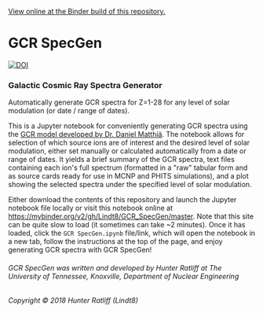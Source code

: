 [View online at the Binder build of this repository.](https://mybinder.org/v2/gh/Lindt8/GCR_SpecGen/master)

# GCR SpecGen
[![DOI](https://zenodo.org/badge/139750602.svg)](https://zenodo.org/badge/latestdoi/139750602)
### Galactic Cosmic Ray Spectra Generator

Automatically generate GCR spectra for Z=1-28 for any level of solar modulation (or date / range of dates).

This is a Jupyter notebook for conveniently generating GCR spectra using the [GCR model developed by Dr. Daniel Matthiä](https://www.sciencedirect.com/science/article/pii/S0273117712005947?via%3Dihub).  The notebook allows for selection of which source ions are of interest and the desired level of solar modulation, either set manually or calculated automatically from a date or range of dates.  It yields a brief summary of the GCR spectra, text files containing each ion's full spectrum (formatted in a "raw" tabular form and as source cards ready for use in MCNP and PHITS simulations), and a plot showing the selected spectra under the specified level of solar modulation.

Either download the contents of this repository and launch the Jupyter notebook file locally or visit this notebook online at https://mybinder.org/v2/gh/Lindt8/GCR_SpecGen/master.  Note that this site can be quite slow to load (it sometimes can take ~2 minutes).  Once it has loaded, click the ``GCR SpecGen.ipynb`` file/link, which will open the notebook in a new tab, follow the instructions at the top of the page, and enjoy generating GCR spectra with GCR SpecGen!

###### GCR SpecGen was written and developed by Hunter Ratliff at The University of Tennessee, Knoxville, Department of Nuclear Engineering 
###### Copyright &#169; 2018 Hunter Ratliff (Lindt8) 
